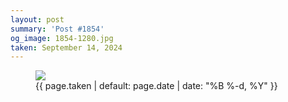 ```yaml
---
layout: post
summary: 'Post #1854'
og_image: 1854-1280.jpg
taken: September 14, 2024
---
```


<figure class="post" data-src="{{ site.assets_url }}/{{ page.og_image }}" data-sub-html="#caption-1854">
<img sizes="(min-width: 700px) 50vw, calc(100vw - 2rem)" src="{{ site.assets_url }}/1854-640.jpg" srcset="{{ site.assets_url }}/1854-320.jpg 320w, {{ site.assets_url }}/1854-640.jpg 640w, {{ site.assets_url }}/1854-960.jpg 960w, {{ site.assets_url }}/1854-1280.jpg 1280w" />
<figcaption id="caption-1854">
<time>{{ page.taken | default: page.date | date: "%B %-d, %Y" }}</time>
</figcaption>
</figure>
